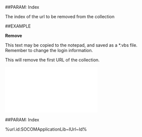 

##PARAM: Index

The index of the url to be removed from the collection





##EXAMPLE

**Remove**

This text may be copied to the notepad, and saved as a *.vbs file. Remember to change the login information.

This will remove the first URL of the collection.

![](../../Examples/vbs/SOUrls.Remove.vbs.txt)







##PARAM: Index

%url.id:SOCOMApplicationLib~IUrl~Id%



